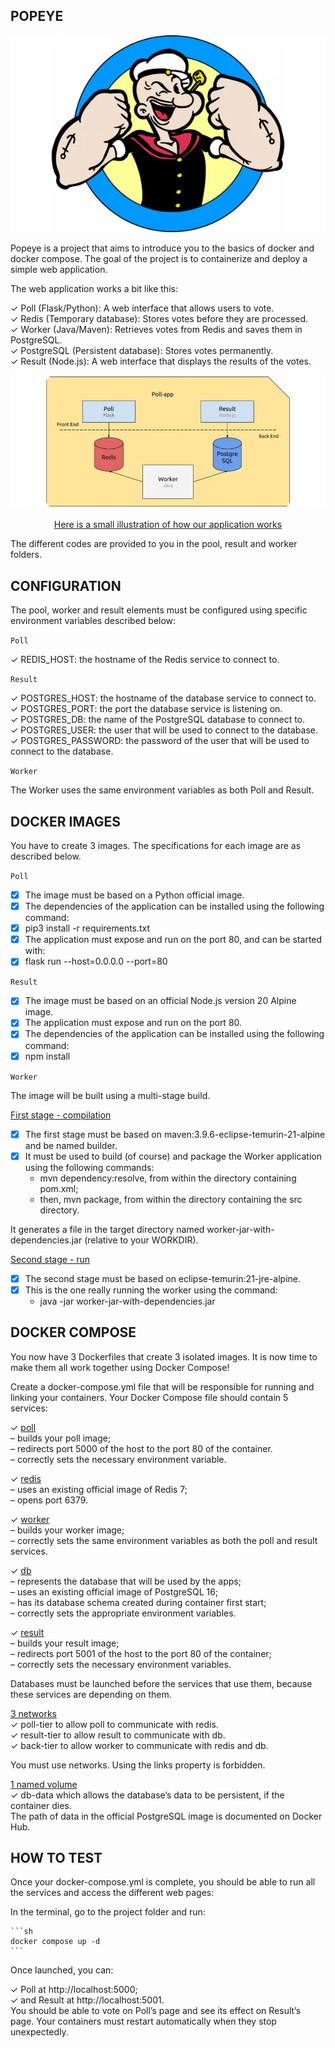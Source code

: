 ## POPEYE 
<p align="center">
  <img src="pictures/popeye.png" alt="popeye">
</p>

Popeye is a project that aims to introduce you to the basics of docker and docker compose.
The goal of the project is to containerize and deploy a simple web application.

The web application works a bit like this:

✓ Poll (Flask/Python): A web interface that allows users to vote.<br>
✓ Redis (Temporary database): Stores votes before they are processed.<br>
✓ Worker (Java/Maven): Retrieves votes from Redis and saves them in PostgreSQL.<br>
✓ PostgreSQL (Persistent database): Stores votes permanently.<br>
✓ Result (Node.js): A web interface that displays the results of the votes.<br>

![application](pictures/application.png)

<p align="center">
  <u> Here is a small illustration of how our application works </u>
</p>

The different codes are provided to you in the pool, result and worker folders.

## CONFIGURATION 

The pool, worker and result elements must be configured using specific environment variables described below:

`Poll`

✓ REDIS_HOST: the hostname of the Redis service to connect to.

`Result`

✓ POSTGRES_HOST: the hostname of the database service to connect to. <br>
✓ POSTGRES_PORT: the port the database service is listening on. <br>
✓ POSTGRES_DB: the name of the PostgreSQL database to connect to. <br>
✓ POSTGRES_USER: the user that will be used to connect to the database.<br>
✓ POSTGRES_PASSWORD: the password of the user that will be used to connect to the database.<br>

`Worker`

The Worker uses the same environment variables as both Poll and Result.<br>

## DOCKER IMAGES

You have to create 3 images.
The specifications for each image are as described below.

`Poll`

- [x] The image must be based on a Python official image.
- [x] The dependencies of the application can be installed using the following command:
- [x] pip3 install -r requirements.txt
- [x] The application must expose and run on the port 80, and can be started with:
- [x] flask run --host=0.0.0.0 --port=80

`Result`

- [x] The image must be based on an official Node.js version 20 Alpine image.
- [x] The application must expose and run on the port 80.
- [x] The dependencies of the application can be installed using the following command:
- [x] npm install

`Worker`

The image will be built using a multi-stage build.

<u> First stage - compilation </u>

- [x] The first stage must be based on maven:3.9.6-eclipse-temurin-21-alpine and be named builder.
- [x] It must be used to build (of course) and package the Worker application using the following
commands: <br>
    - mvn dependency:resolve, from within the directory containing pom.xml;<br>
    - then, mvn package, from within the directory containing the src directory.<br>

It generates a file in the target directory named worker-jar-with-dependencies.jar (relative to your
WORKDIR).

<u> Second stage - run </u>

- [x] The second stage must be based on eclipse-temurin:21-jre-alpine.
- [x] This is the one really running the worker using the command:<br>
    - java -jar worker-jar-with-dependencies.jar

## DOCKER COMPOSE 

You now have 3 Dockerfiles that create 3 isolated images.
It is now time to make them all work together using Docker Compose!

Create a docker-compose.yml file that will be responsible for running and linking your containers.
Your Docker Compose file should contain 5 services:<br>

✓ <u> poll </u> <br>
– builds your poll image;<br>
– redirects port 5000 of the host to the port 80 of the container.<br>
– correctly sets the necessary environment variable.<br>

✓ <u> redis </u> <br>
– uses an existing official image of Redis 7;<br>
– opens port 6379.<br>

✓ <u> worker </u> <br>
– builds your worker image;<br>
– correctly sets the same environment variables as both the poll and result services.<br>

✓ <u> db </u> <br>
– represents the database that will be used by the apps;<br>
– uses an existing official image of PostgreSQL 16;<br>
– has its database schema created during container first start;<br>
– correctly sets the appropriate environment variables.<br>

✓ <u> result </u> <br>
– builds your result image;<br>
– redirects port 5001 of the host to the port 80 of the container;<br>
– correctly sets the necessary environment variables.<br>

Databases must be launched before the services that use them, because these services
are depending on them.

<u> 3 networks</u> <br>
✓ poll-tier to allow poll to communicate with redis.<br>
✓ result-tier to allow result to communicate with db.<br>
✓ back-tier to allow worker to communicate with redis and db.<br>

You must use networks. Using the links property is forbidden.

<u> 1 named volume </u> <br>
✓ db-data which allows the database’s data to be persistent, if the container dies.<br>
The path of data in the official PostgreSQL image is documented on Docker Hub.

## HOW TO TEST 

Once your docker-compose.yml is complete, you should be able to run all the services and access the
different web pages:<br>

In the terminal, go to the project folder and run:

    ```sh
    docker compose up -d 
    ```
Once launched, you can:

✓ Poll at http://localhost:5000; <br>
✓ and Result at http://localhost:5001. <br>
You should be able to vote on Poll’s page and see its effect on Result’s page.
Your containers must restart automatically when they stop unexpectedly.
